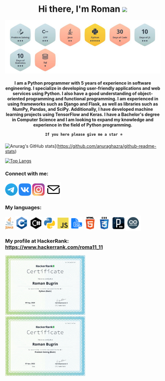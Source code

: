 <h1 align="center">
    Hi there, I'm Roman <img src="https://github.com/blackcater/blackcater/raw/main/images/Hi.gif" height="32"/><br>
</h1>

<div class='awards'>
    <img src="aw.JPG" alt="a">
</div>

<h4 align="center">
    I am a Python programmer with 5 years of experience in software engineering. I specialize in developing user-friendly applications and web services using Python. I also have a good understanding of object-oriented programming and functional programming. I am experienced in using frameworks such as Django and Flask, as well as libraries such as NumPy, Pandas, and SciPy. Additionally, I have developed machine learning projects using TensorFlow and Keras. I have a Bachelor's degree in Computer Science and I am looking to expand my knowledge and experience in the field of Python programming.
    
     If you here please give me a star ⭐
    
</h4>

![Anurag's GitHub stats](https://github-readme-stats.vercel.app/api?username=Good4lien)](https://github.com/anuraghazra/github-readme-stats)

[![Top Langs](https://github-readme-stats.vercel.app/api/top-langs/?username=Good4lien&layout=compact)](https://github.com/anuraghazra/github-readme-stats)

<!--

[![GitHub Streak](https://github-readme-streak-stats.herokuapp.com/?user=Good4lien)](https://git.io/streak-stats)

[![trophy](https://github-profile-trophy.vercel.app/?username=Good4lien&margin-w=15)](https://github.com/ryo-ma/github-profile-trophy)
-->




### Connect with me:
<p align="left" dir="auto">
<a href="https://t.me/romanbugrin7" rel="nofollow"><img align="center" src="Telegram.svg" alt="1" height="40" width="40" style="max-width: 100%;"></a>
<a href="https://vk.com/bugrinroman" rel="nofollow"><img align="center" src="vk.svg" alt="1" height="40" width="40" style="max-width: 100%;"></a>
<a href="https://www.instagram.com/roman.bugrin/" rel="nofollow"><img align="center" src="inst.svg" alt="1" height="40" width="40" style="max-width: 100%;"></a>
<a a rel="noopener" data-link="mailto:romanbugrin7@ya.ru" href="mailto:romanbugrin7@ya.ru" target="_top"><img align="center" src="m.svg" alt="1" height="50" width="50" style="max-width: 100%;"></a>
</p>

### My languages:
<p align="left" dir="auto">
    <img align="center" src="j.jpg" alt="1" height="40" width="27" style="max-width: 100%;">
    <img align="center" src="cpp.svg" alt="1" height="45" width="45" style="max-width: 100%;">
    <img align="center" src="cs.svg" alt="1" height="40" width="40" style="max-width: 100%;">
    <img align="center" src="python.svg" alt="1" height="40" width="40" style="max-width: 100%;">
    <img align="center" src="js.svg" alt="1" height="40" width="40" style="max-width: 100%;">
    <img align="center" src="s.svg" alt="1" height="40" width="40" style="max-width: 100%;">
    <img align="center" src="html.png" alt="1" height="40" width="40" style="max-width: 100%;">
    <img align="center" src="css.svg" alt="1" height="44" width="44" style="max-width: 100%;">
    <img align="center" src="p.png" alt="1" height="40" width="40" style="max-width: 100%;">
    <img align="center" src="a.png" alt="1" height="50" width="50" style="max-width: 100%;">
</p>

### My profile at HackerRank: https://www.hackerrank.com/roma11_11

<div class='cert'>
<a href='https://www.hackerrank.com/certificates/cfa2ab8f318f'>
    <img src="c1.png" alt="1" style="width: 260px;">
</a>
    <a href='https://www.hackerrank.com/certificates/f3a02f1473a8'>
    <img src="c2.png" alt="2" style="width: 260px; ">
</a>
</div>





<!--
**Good4lien/Good4lien** is a ✨ _special_ ✨ repository because its `README.md` (this file) appears on your GitHub profile.

Here are some ideas to get you started:

- 🔭 I’m currently working on ...
- 🌱 I’m currently learning ...
- 👯 I’m looking to collaborate on ...
- 🤔 I’m looking for help with ...
- 💬 Ask me about ...
- 📫 How to reach me: ...
- 😄 Pronouns: ...
- ⚡ Fun fact: ...
-->
